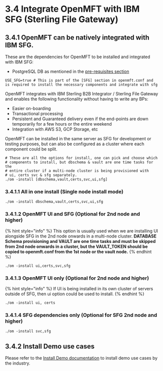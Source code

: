 # 3.4 Integrate OpenMFT with IBM SFG \(Sterling File Gateway\)

## 3.4.1 OpenMFT can be natively integrated with IBM SFG.

These are the dependencies for OpenMFT to be installed and integrated with IBM SFG:

* PostgreSQL DB as mentioned in the [pre-requisites section](pre-requisites.md)

```text
USE_SFG=true # This is part of the [SFG] section in openmft.conf and is required to install the necessary components and integrate with sfg
```

OpenMFT integrates with IBM Sterling B2B Integrator / Sterling File Gateway and enables the following functionality without having to write any BPs:

* Easier on-boarding
* Transactional processing
* Persistent and Guaranteed delivery even if the end-points are down temporarily for a few hours or the entire weekend
* Integration with AWS S3, GCP Storage, etc

OpenMFT can be installed in the same server as SFG for development or testing purposes, but can also be configured as a cluster where each component could be split. 

```text
# These are all the options for install, one can pick and choose which 
# components to install, but dbschema & vault are one time tasks for the 
# entire cluster if a multi-node cluster is being provisioned with 
# ui, certs svc & sfg separately.
./om -install [dbschema,vault,certs,svc,ui,sfg]
```

### 3.4.1.1 All in one install \(Single node install mode\)

```text
./om -install dbschema,vault,certs,svc,ui,sfg
```

### 3.4.1.2 OpenMFT UI and SFG \(Optional for 2nd node and higher\)

{% hint style="info" %}
This option is usually used when we are installing UI alongside SFG in the 2nd node onwards in a multi-node cluster.  **DATABASE Schema provisioning and VAULT are one time tasks and must be skipped from 2nd node onwards in a cluster, but the VAULT\_TOKEN should be copied to openmft.conf from the 1st node or the vault node.** 
{% endhint %}

```text
./om -install ui,certs,svc,sfg
```

### 3.4.1.3 OpenMFT UI only \(Optional for 2nd node and higher\)

{% hint style="info" %}
If UI is being installed in its own cluster of servers outside of SFG, then ui option could be used to install.
{% endhint %}

```text
./om -install ui, certs
```

### 3.4.1.4 SFG dependencies only \(Optional for SFG 2nd node and higher\)

```text
./om -install svc,sfg
```

## 3.4.2 Install Demo use cases

Please refer to the [Install Demo documentation](3.3-install-openmft-as-a-standalone-server.md#3-3-2-install-demo-use-cases) to install demo use cases by the industry. 

